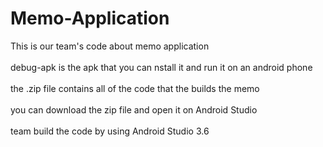 # Memo-Application
This is our team's code about memo application<br>   
debug-apk is the apk that you can nstall it and run it on an android phone<br>   
the .zip file contains all of the code that the builds the memo<br>   
you can download the zip file and open it on Android Studio<br>   
team build the code by using Android Studio 3.6<br>   
